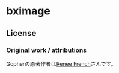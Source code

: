 # bximage

## License

### Original work / attributions

Gopherの原著作者は[Renee French](https://reneefrench.blogspot.com/)さんです。
